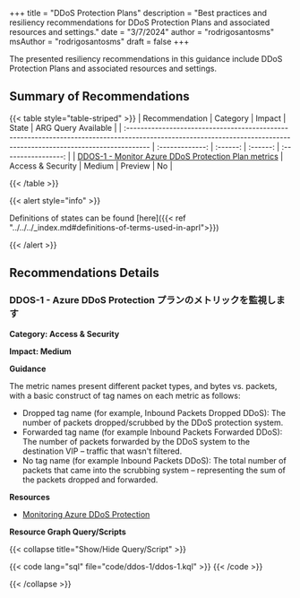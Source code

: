 +++
title = "DDoS Protection Plans"
description = "Best practices and resiliency recommendations for DDoS Protection Plans and associated resources and settings."
date = "3/7/2024"
author = "rodrigosantosms"
msAuthor = "rodrigosantosms"
draft = false
+++

The presented resiliency recommendations in this guidance include DDoS Protection Plans and associated resources and settings.

## Summary of Recommendations

{{< table style="table-striped" >}}
| Recommendation                                                                                                                                                      |  Category       |  Impact     |  State    | ARG Query Available |
| :------------------------------------------------------------------------------------------------------------------------------------------------------------------ | :-------------: | :------:    | :------:  | :-----------------: |
| [DDOS-1 - Monitor Azure DDoS Protection Plan metrics](#ddos-1---monitor-azure-ddos-protection-plan-metrics) | Access & Security      | Medium      | Preview   |         No         |

{{< /table >}}

{{< alert style="info" >}}

Definitions of states can be found [here]({{< ref "../../../_index.md#definitions-of-terms-used-in-aprl">}})

{{< /alert >}}

## Recommendations Details

### DDOS-1 - Azure DDoS Protection プランのメトリックを監視します

**Category: Access & Security**

**Impact: Medium**

**Guidance**

The metric names present different packet types, and bytes vs. packets, with a basic construct of tag names on each metric as follows:

- Dropped tag name (for example, Inbound Packets Dropped DDoS): The number of packets dropped/scrubbed by the DDoS protection system.
- Forwarded tag name (for example Inbound Packets Forwarded DDoS): The number of packets forwarded by the DDoS system to the destination VIP – traffic that wasn't filtered.
- No tag name (for example Inbound Packets DDoS): The total number of packets that came into the scrubbing system – representing the sum of the packets dropped and forwarded.

**Resources**

- [Monitoring Azure DDoS Protection](https://learn.microsoft.com/ja-jp/azure/ddos-protection/monitor-ddos-protection-reference)

**Resource Graph Query/Scripts**

{{< collapse title="Show/Hide Query/Script" >}}

{{< code lang="sql" file="code/ddos-1/ddos-1.kql" >}} {{< /code >}}

{{< /collapse >}}

<br><br>
